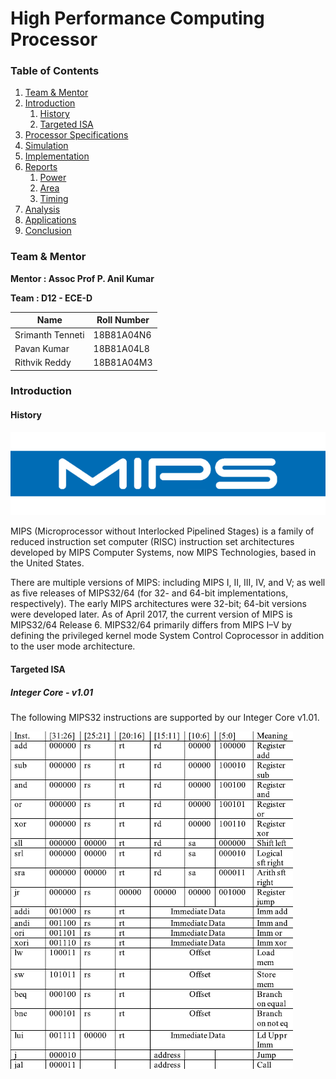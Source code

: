 # High Performance Computing Processor

### Table of Contents

1. [Team & Mentor](#t&m)
2. [Introduction](#introduction)
      1. [History](#mips_his)
      2. [Targeted ISA](#ISA)
3. [Processor Specifications](#spec)
4. [Simulation](#sim)
5. [Implementation](#impl)
6. [Reports](#rpts)
     1. [Power](#pwr)
     2. [Area](#area)
     3. [Timing](#tim)
7. [Analysis](#ana)
8. [Applications](#app)
9. [Conclusion](#conc)

### Team & Mentor 

<b>Mentor : Assoc Prof P. Anil Kumar <a name="t&m"></a></b>

<b> Team : D12 - ECE-D </b>

| Name                  | Roll Number |
| --------------------- | ----------- |
| Srimanth Tenneti      | 18B81A04N6  |
| Pavan Kumar           | 18B81A04L8  |
| Rithvik Reddy         | 18B81A04M3  |

### Introduction
#### History

![MIPS_LOGO](Images/mips_logo_678x452.png)

MIPS (Microprocessor without Interlocked Pipelined Stages) is a family of reduced instruction set computer (RISC) instruction set architectures developed by MIPS Computer Systems, now MIPS Technologies, based in the United States.

There are multiple versions of MIPS: including MIPS I, II, III, IV, and V; as well as five releases of MIPS32/64 (for 32- and 64-bit implementations, respectively). The early MIPS architectures were 32-bit; 64-bit versions were developed later. As of April 2017, the current version of MIPS is MIPS32/64 Release 6. MIPS32/64 primarily differs from MIPS I–V by defining the privileged kernel mode System Control Coprocessor in addition to the user mode architecture.

#### Targeted ISA
##### Integer Core - v1.01

The following MIPS32 instructions are supported by our Integer Core v1.01. 

![ISA](Images/ISA.png)



